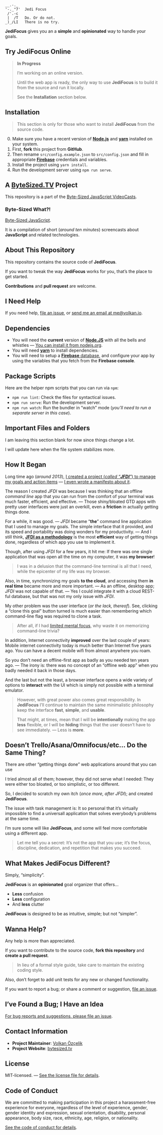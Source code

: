 ```text
__.-._  
'-._"7'  Jedi Focus
 /'.-c
 |  /T   Do. Or do not.
_)_/LI   There is no try.
```

**JediFocus** gives you an a **simple** and **opinionated** way to handle your goals. 

## Try **JediFocus** Online

> **In Progress**
>
> I’m working on an online version. 
>
> Until the web app is ready, the only way to use **JediFocus** is to build it from the source and run it locally.
>
> See the **Installation** section below.

## Installation

> This section is only for those who want to install **JediFocus** from the source code.

0. Make sure you have a recent version of [**Node.js**][node] and [**yarn**][yarn] installed on your system.
1. First, **fork** this project from **GitHub**.
2. Then rename `src/config.example.json` to `src/config.json` and fill in appropriate [**Firebase**][firebase] credentials and variables.
3. Install the project using `yarn install`.
4. Run the development server using `npm run serve`.

## A [ByteSized.TV][vidcast] Project

This repository is a part of the [Byte-Sized JavaScript VideoCasts][vidcast].

### Byte-Sized What?!

[Byte-Sized JavaScript][vidcast].

It is a compilation of short (*around ten minutes*) screencasts about **JavaScript** and related technologies.

## About This Repository

This repository contains the source code of **JediFocus**.

If you want to tweak the way **JediFocus** works for you, that’s the place to get started.

**Contributions** and **pull request** are welcome.

## I Need Help

If you need help, [file an issue][ticket], or [send me an email at me@volkan.io][email].

## Dependencies

* You will need the **current** version of [**Node.JS**][node] with all the bells and whistles — [You can install it from nodejs.org][node].
* You will need [**yarn**][yarn] to install dependencies.
* You will need to setup a [**Firebase** database][firebase], and configure your app by using the variables that you fetch from the **Firebase console**.

## Package Scripts

Here are the helper npm scripts that you can run via `npm`:

* `npm run lint`: Check the files for syntactical issues.
* `npm run serve`: Run the development server.
* `npm run watch`: Run the bundler in “watch” mode (*you’ll need to run a separate server in this case*).

## Important Files and Folders

I am leaving this section blank for now since things change a lot.

I will update here when the file system stabilizes more.

## How It Began

Long time ago (*around 2013*), [I created a project (*called “**JFDI**”*) to manage my goals and action items][jfdi] — [I even wrote a manifesto about it][jfdi-manifesto].

The reason I created *JFDI* was because I was thinking that an offline *command line* app that you can run from the comfort of your terminal was much faster, efficient, and effective. — Those shiny/bloated GTD apps with pretty user interfaces were just an overkill, even a **friction** in actually getting things done. 

For a while, it was good. — *JFDI* became “**the**” command line application that I used to manage my goals. The simple interface that it provided, and its speed and portability was doing wonders for my productivity. — And I still think, [**JFDI as a methodology**][jfdi-manifesto] is the most **efficient** way of getting things done, regardless of which app you use to implement it.

Though, after using *JFDI* for a few years, it hit me: If there was one single application that was open all the time on my computer, it was **my browser**!

> I was in a delusion that the command-line terminal is all that I need, while the epicenter of my life was my browser.

Also, in time, synchronizing my goals **to the cloud**, and accessing them **in real time** became more and more important. — As an offline, desktop app; *JFDI* was not capable of that. — Yes I could integrate it with a cloud REST-ful database, but that was not my only issue with *JFDI*. 
 
My other problem was the user interface (*or the lack, thereof*). See, clicking a “clone this goal” button turned is much easier than remembering which command-line flag was required to clone a task. 

> After all, if I had [limited mental focus][limited-resources], why waste it on memorizing command-line trivia?

In addition, Internet connectivity **improved** over the last couple of years: Mobile internet connectivity today is much better than Internet five years ago. You can have a decent mobile wifi from almost anywhere you roam. 

So you don’t need an offline-first app as badly as you needed ten years ago. — The irony is: there was no concept of an “offline web app” when you badly needed it back in those days.

And the last but not the least, a browser interface opens a wide variety of options to **interact** with the UI which is simply not possible with a terminal emulator.

> However, with great power also comes great responsibility. In **JediFocus** I’ll continue to maintain the same minimalistic philosophy keep the interface **fast**, **simple**, and **usable**.
> 
> That might, at times, mean that I will be **intentionally** making the app **less** flexible, or I will be **hiding** things that the user doesn’t have to see immediately. — Less is **more**.

## Doesn’t Trello/Asana/Omnifocus/etc… Do the Same Thing?

There are other “getting things done” web applications around that you can use 

I tried almost all of them; however, they did not serve what I needed: They were either too bloated, or too simplistic, or too different.

So, I decided to scratch my own itch (*once more, after JFDI*); and created **JediFocus**.

The issue with task management is: It so personal that it’s virtually impossible to find a universall application that solves everybody’s problems at the same time.

I’m sure some will like **JediFocus**, and some will feel more comfortable using a different app.
 
> Let me tell you a secret: It’s not the app that you use; it’s the focus, discipline, dedication, and repetition that makes you succeed.

## What Makes **JediFocus** Different?

Simply, “simplicity”.

**JediFocus** is an **opinionated** goal organizer that offers…

* **Less** confusion
* **Less** configuration
* And **less** clutter

**JediFocus** is designed to be as intuitive, simple; but not “simpler”.

## Wanna Help?

Any help is more than appreciated.

If you want to contribute to the source code, **fork this repository** and **create a pull request**.

> In lieu of a formal style guide, take care to maintain the existing coding style.

Also, don’t forget to add unit tests for any new or changed functionality.

If you want to report a bug; or share a comment or suggestion, [file an issue][ticket].

## I’ve Found a Bug; I Have an Idea

[For bug reports and suggestions, please file an issue][ticket].

## Contact Information

* **Project Maintainer**: [Volkan Özçelik](https://volkan.io/)
* **Project Website**: [bytesized.tv](https://bytesized.tv/)

## License

MIT-licensed. — [See the license file for details](LICENSE.md).

## Code of Conduct

We are committed to making participation in this project a harassment-free experience for everyone, regardless of the level of experience, gender, gender identity and expression, sexual orientation, disability, personal appearance, body size, race, ethnicity, age, religion, or nationality.

[See the code of conduct for details](CODE_OF_CONDUCT.md).

[email]: mailto:me@volkan.io
[firebase]: https://firebase.google.com "Firebase helps you build better mobile apps"
[jfdi-manifesto]: https://gist.github.com/v0lkan/2731233 "The JFDI Manifesto"
[jfdi]: https://github.com/v0lkan/jfdi "JFDI: A Hacker’s Way of Getting Stuff Done"
[limited-resources]: https://www.youtube.com/watch?v=FKTxC9pl-WM "Making Badass Developers"
[node]: https://nodejs.org/en/ "Node.js"
[ticket]: https://github.com/jsbites/jedifocus/issues/new "Create a New Issue"
[vidcast]: https://bytesized.tv/ "ByteSized.TV"
[yarn]: https://yarnpkg.com "Yarn: Fast, Reliable, and Secure Dependency Management"

